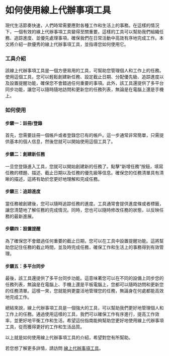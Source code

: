 如何使用線上代辦事項工具
============

現代生活節奏快速，人們時常需要應對各種工作和生活上的事務。在這樣的情況下，一個有效的線上代辦事項工具變得至關重要。這樣的工具可以幫助我們組織任務、追踪進度、並優先處理事項，確保我們在日常活動中高效有序地完成工作。本文將介紹一款優秀的線上代辦事項工具，並指導您如何使用它。

### 工具介紹

該線上代辦事項工具是一個方便易用的工具，可幫助您管理個人和工作上的任務。使用這個工具，您可以輕鬆創建新任務、設定截止日期、分配優先級、追踪進度以及設置提醒功能，確保您不會錯過任何重要的事項。此外，該工具還提供了多平台同步功能，讓您可以隨時隨地訪問和更新您的任務列表，無論是在電腦上還是手機上。

### 如何使用

#### 步驟一：註冊/登錄

首先，您需要註冊一個帳戶或者登錄您已有的帳戶。這一步通常非常簡單，只需提供基本的個人信息，然後您就可以開始使用這個工具了。

#### 步驟二：創建新任務

一旦您登錄進入工具，您就可以開始創建新的任務了。點擊“新增任務”按鈕，填寫任務的標題、描述、截止日期以及任務的優先級等信息。確保您的任務清單具有清晰的描述，這將有助於您更好地理解和完成任務。

#### 步驟三：追踪進度

當任務被創建後，您可以隨時追踪任務的進度。工具通常會提供進度條或者標籤，讓您清楚地了解任務的完成情況。同時，您也可以隨時修改任務的狀態，以反映任務的最新進展。

#### 步驟四：設置提醒

為了確保您不會錯過任何重要的截止日期，您可以在工具中設置提醒功能。這將幫助您記住任務的截止時間，並及時完成任務，確保工作和生活上的事務得到有效管理。

#### 步驟五：多平台同步

最後，該工具還提供了多平台同步功能。這意味著您可以在不同的設備上同步您的任務列表，無論是在電腦上、手機上還是平板電腦上，您都可以隨時訪問和更新您的任務清單。這樣一來，您就能夠更靈活地管理您的任務，無論身在何處都能高效地完成工作。

總結來說，線上代辦事項工具是一個強大的工具，可以幫助我們更好地管理個人和工作上的任務。通過使用這樣的工具，我們可以確保工作有序進行，提高工作效率，並更好地平衡工作和生活。希望這份指南能夠幫助您更好地使用線上代辦事項工具，從而獲得更好的工作和生活品質。

以上就是如何使用線上代辦事項工具的介紹，希望對您有所幫助。

若您想了解更多詳情，請訪問 [線上代辦事項工具](https://www.onlinecalculatorsfree.com/zh-tw/tools/todo-list.html)。